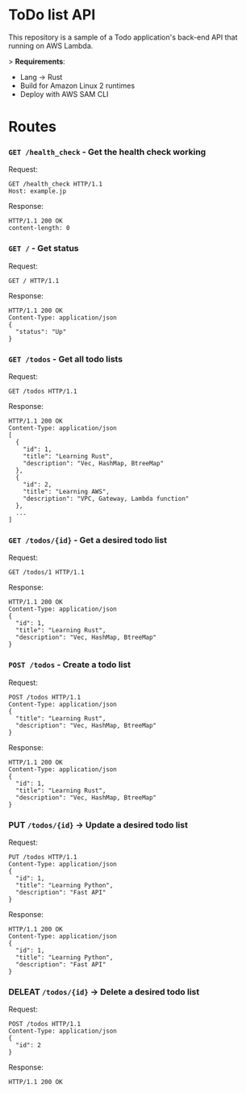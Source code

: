 # ToDo list API
This repository is a sample of a Todo application's back-end API that running on AWS Lambda.


\> **Requirements**:
- Lang -> Rust
- Build for Amazon Linux 2 runtimes
- Deploy with AWS SAM CLI


# Routes

### `GET /health_check` - Get the health check working

Request:

```
GET /health_check HTTP/1.1
Host: example.jp
```

Response:

```
HTTP/1.1 200 OK
content-length: 0
```

### `GET /` - Get status

Request:

```
GET / HTTP/1.1
```

Response:

```
HTTP/1.1 200 OK
Content-Type: application/json
{
  "status": "Up"
}
```

### `GET /todos` - Get all todo lists

Request:

```
GET /todos HTTP/1.1
```

Response:

```
HTTP/1.1 200 OK
Content-Type: application/json
[
  {
    "id": 1,
    "title": "Learning Rust",
    "description": "Vec, HashMap, BtreeMap"
  },
  {
    "id": 2,
    "title": "Learning AWS",
    "description": "VPC, Gateway, Lambda function"
  },
  ...
]
```

### `GET /todos/{id}` - Get a desired todo list

Request:

```
GET /todos/1 HTTP/1.1
```

Response:

```
HTTP/1.1 200 OK
Content-Type: application/json
{
  "id": 1,
  "title": "Learning Rust",
  "description": "Vec, HashMap, BtreeMap"
}
```

### `POST /todos` - Create a todo list

Request:

```
POST /todos HTTP/1.1
Content-Type: application/json
{
  "title": "Learning Rust",
  "description": "Vec, HashMap, BtreeMap"
}
```

Response:

```
HTTP/1.1 200 OK
Content-Type: application/json
{
  "id": 1,
  "title": "Learning Rust",
  "description": "Vec, HashMap, BtreeMap"
}
```

### PUT `/todos/{id}` -> Update a desired todo list

Request:

```
PUT /todos HTTP/1.1
Content-Type: application/json
{
  "id": 1,
  "title": "Learning Python",
  "description": "Fast API"
}
```

Response:

```
HTTP/1.1 200 OK
Content-Type: application/json
{
  "id": 1,
  "title": "Learning Python",
  "description": "Fast API"
}
```

### DELEAT `/todos/{id}` -> Delete a desired todo list

Request:

```
POST /todos HTTP/1.1
Content-Type: application/json
{
  "id": 2
}
```

Response:

```
HTTP/1.1 200 OK
```
